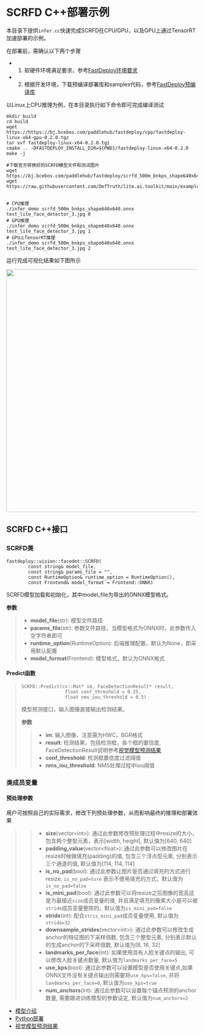# SCRFD C++部署示例

本目录下提供`infer.cc`快速完成SCRFD在CPU/GPU，以及GPU上通过TensorRT加速部署的示例。

在部署前，需确认以下两个步骤

- 1. 软硬件环境满足要求，参考[FastDeploy环境要求](../../../../../docs/quick_start/requirements.md)  
- 2. 根据开发环境，下载预编译部署库和samples代码，参考[FastDeploy预编译库](../../../../../docs/compile/prebuild_libraries.md)

以Linux上CPU推理为例，在本目录执行如下命令即可完成编译测试

```
mkdir build
cd build
wget https://https://bj.bcebos.com/paddlehub/fastdeploy/cpp/fastdeploy-linux-x64-gpu-0.2.0.tgz
tar xvf fastdeploy-linux-x64-0.2.0.tgz
cmake .. -DFASTDEPLOY_INSTALL_DIR=${PWD}/fastdeploy-linux-x64-0.2.0
make -j

#下载官方转换好的SCRFD模型文件和测试图片
wget https://bj.bcebos.com/paddlehub/fastdeploy/scrfd_500m_bnkps_shape640x640.onnx
wget https://raw.githubusercontent.com/DefTruth/lite.ai.toolkit/main/examples/lite/resources/test_lite_face_detector_3.jpg


# CPU推理
./infer_demo scrfd_500m_bnkps_shape640x640.onnx test_lite_face_detector_3.jpg 0
# GPU推理
./infer_demo scrfd_500m_bnkps_shape640x640.onnx test_lite_face_detector_3.jpg 1
# GPU上TensorRT推理
./infer_demo scrfd_500m_bnkps_shape640x640.onnx test_lite_face_detector_3.jpg 2
```

运行完成可视化结果如下图所示

<img width="640" src="https://user-images.githubusercontent.com/67993288/184301789-1981d065-208f-4a6b-857c-9a0f9a63e0b1.jpg">

## SCRFD C++接口

### SCRFD类

```
fastdeploy::vision::facedet::SCRFD(
        const string& model_file,
        const string& params_file = "",
        const RuntimeOption& runtime_option = RuntimeOption(),
        const Frontend& model_format = Frontend::ONNX)
```

SCRFD模型加载和初始化，其中model_file为导出的ONNX模型格式。

**参数**

> * **model_file**(str): 模型文件路径
> * **params_file**(str): 参数文件路径，当模型格式为ONNX时，此参数传入空字符串即可
> * **runtime_option**(RuntimeOption): 后端推理配置，默认为None，即采用默认配置
> * **model_format**(Frontend): 模型格式，默认为ONNX格式

#### Predict函数

> ```
> SCRFD::Predict(cv::Mat* im, FaceDetectionResult* result,
>                 float conf_threshold = 0.25,
>                 float nms_iou_threshold = 0.5)
> ```
>
> 模型预测接口，输入图像直接输出检测结果。
>
> **参数**
>
> > * **im**: 输入图像，注意需为HWC，BGR格式
> > * **result**: 检测结果，包括检测框，各个框的置信度, FaceDetectionResult说明参考[视觉模型预测结果](../../../../../docs/api/vision_results/)
> > * **conf_threshold**: 检测框置信度过滤阈值
> > * **nms_iou_threshold**: NMS处理过程中iou阈值

### 类成员变量
#### 预处理参数
用户可按照自己的实际需求，修改下列预处理参数，从而影响最终的推理和部署效果

> > * **size**(vector&lt;int&gt;): 通过此参数修改预处理过程中resize的大小，包含两个整型元素，表示[width, height], 默认值为[640, 640]
> > * **padding_value**(vector&lt;float&gt;): 通过此参数可以修改图片在resize时候做填充(padding)的值, 包含三个浮点型元素, 分别表示三个通道的值, 默认值为[114, 114, 114]
> > * **is_no_pad**(bool): 通过此参数让图片是否通过填充的方式进行resize, `is_no_pad=ture` 表示不使用填充的方式，默认值为`is_no_pad=false`
> > * **is_mini_pad**(bool): 通过此参数可以将resize之后图像的宽高这是为最接近`size`成员变量的值, 并且满足填充的像素大小是可以被`stride`成员变量整除的。默认值为`is_mini_pad=false`
> > * **stride**(int): 配合`stris_mini_pad`成员变量使用, 默认值为`stride=32`
> > * **downsample_strides**(vector&lt;int&gt;): 通过此参数可以修改生成anchor的特征图的下采样倍数, 包含三个整型元素, 分别表示默认的生成anchor的下采样倍数, 默认值为[8, 16, 32]
> > * **landmarks_per_face**(int): 如果使用具有人脸关键点的输出, 可以修改人脸关键点数量, 默认值为`landmarks_per_face=5`
> > * **use_kps**(bool): 通过此参数可以设置模型是否使用关键点,如果ONNX文件没有关键点输出则需要将`use_kps=false`, 并将`landmarks_per_face=0`, 默认值为`use_kps=true`
> > * **num_anchors**(int): 通过此参数可以设置每个锚点预测的anchor数量, 需要跟进训练模型的参数设定, 默认值为`num_anchors=2`

- [模型介绍](../../)
- [Python部署](../python)
- [视觉模型预测结果](../../../../../docs/api/vision_results/)
